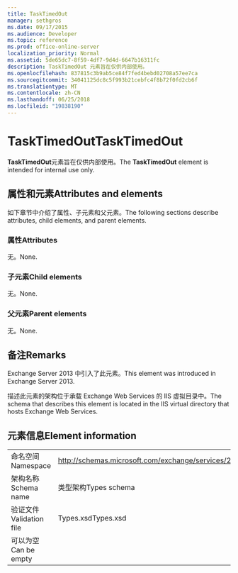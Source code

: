 ```yaml
---
title: TaskTimedOut
manager: sethgros
ms.date: 09/17/2015
ms.audience: Developer
ms.topic: reference
ms.prod: office-online-server
localization_priority: Normal
ms.assetid: 5de65dc7-8f59-4df7-9d4d-6647b16311fc
description: TaskTimedOut 元素旨在仅供内部使用。
ms.openlocfilehash: 837815c3b9ab5ce84f7fed4bebd02708a57ee7ca
ms.sourcegitcommit: 34041125dc8c5f993b21cebfc4f8b72f0fd2cb6f
ms.translationtype: MT
ms.contentlocale: zh-CN
ms.lasthandoff: 06/25/2018
ms.locfileid: "19838190"
---
```

# <a name="tasktimedout"></a><span data-ttu-id="0b003-103">TaskTimedOut</span><span class="sxs-lookup"><span data-stu-id="0b003-103">TaskTimedOut</span></span>

<span data-ttu-id="0b003-104">**TaskTimedOut**元素旨在仅供内部使用。</span><span class="sxs-lookup"><span data-stu-id="0b003-104">The **TaskTimedOut** element is intended for internal use only.</span></span> 

## <a name="attributes-and-elements"></a><span data-ttu-id="0b003-105">属性和元素</span><span class="sxs-lookup"><span data-stu-id="0b003-105">Attributes and elements</span></span>

<span data-ttu-id="0b003-106">如下章节中介绍了属性、子元素和父元素。</span><span class="sxs-lookup"><span data-stu-id="0b003-106">The following sections describe attributes, child elements, and parent elements.</span></span>
  
### <a name="attributes"></a><span data-ttu-id="0b003-107">属性</span><span class="sxs-lookup"><span data-stu-id="0b003-107">Attributes</span></span>

<span data-ttu-id="0b003-108">无。</span><span class="sxs-lookup"><span data-stu-id="0b003-108">None.</span></span>
  
### <a name="child-elements"></a><span data-ttu-id="0b003-109">子元素</span><span class="sxs-lookup"><span data-stu-id="0b003-109">Child elements</span></span>

<span data-ttu-id="0b003-110">无。</span><span class="sxs-lookup"><span data-stu-id="0b003-110">None.</span></span>
  
### <a name="parent-elements"></a><span data-ttu-id="0b003-111">父元素</span><span class="sxs-lookup"><span data-stu-id="0b003-111">Parent elements</span></span>

<span data-ttu-id="0b003-112">无。</span><span class="sxs-lookup"><span data-stu-id="0b003-112">None.</span></span>
  
## <a name="remarks"></a><span data-ttu-id="0b003-113">备注</span><span class="sxs-lookup"><span data-stu-id="0b003-113">Remarks</span></span>

<span data-ttu-id="0b003-114">Exchange Server 2013 中引入了此元素。</span><span class="sxs-lookup"><span data-stu-id="0b003-114">This element was introduced in Exchange Server 2013.</span></span>
  
<span data-ttu-id="0b003-115">描述此元素的架构位于承载 Exchange Web Services 的 IIS 虚拟目录中。</span><span class="sxs-lookup"><span data-stu-id="0b003-115">The schema that describes this element is located in the IIS virtual directory that hosts Exchange Web Services.</span></span>
  
## <a name="element-information"></a><span data-ttu-id="0b003-116">元素信息</span><span class="sxs-lookup"><span data-stu-id="0b003-116">Element information</span></span>

|||
|:-----|:-----|
|<span data-ttu-id="0b003-117">命名空间</span><span class="sxs-lookup"><span data-stu-id="0b003-117">Namespace</span></span>  <br/> |http://schemas.microsoft.com/exchange/services/2006/types  <br/> |
|<span data-ttu-id="0b003-118">架构名称</span><span class="sxs-lookup"><span data-stu-id="0b003-118">Schema name</span></span>  <br/> |<span data-ttu-id="0b003-119">类型架构</span><span class="sxs-lookup"><span data-stu-id="0b003-119">Types schema</span></span>  <br/> |
|<span data-ttu-id="0b003-120">验证文件</span><span class="sxs-lookup"><span data-stu-id="0b003-120">Validation file</span></span>  <br/> |<span data-ttu-id="0b003-121">Types.xsd</span><span class="sxs-lookup"><span data-stu-id="0b003-121">Types.xsd</span></span>  <br/> |
|<span data-ttu-id="0b003-122">可以为空</span><span class="sxs-lookup"><span data-stu-id="0b003-122">Can be empty</span></span>  <br/> ||
   


